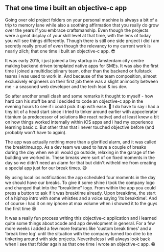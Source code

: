 ## That one time i built an objective-c app

Going over old project folders on your personal machine is always a bit of a trip to memory lane while also a soothing affirmation that you really do grow over the years if you embrace craftsmanship. Even though the projects were a great display of your skill level at that time, with the lens of today you will see things differently. Though there is still one side project i did i am secretly really proud of even though the relevancy to my current work is nearly zilch; that one time i built an objective-c app. 😎

It was early 2015, i just joined a tiny startup in Amsterdam city centre making backend driven templated native apps for SMEs. It was also the first time i joined a multidisciplinary team, other than the backend or fullstack teams i was used to work in. And because of the team composition, almost exclusively engineers on their first job there was a slight animosity between me - a seasoned web developer and the tech lead & ios dev. 

So after another small clash and some remarks it thought to myself - how hard can his stuff be and i decided to code an objective-c app in the evening hours to see if i could pick it up with ease. 🤡
I do have to say i had a tiny bit of a head start since i tried to tinker around earlier with appcelerator titanium (a predecessor of solutions like react native) and at least knew a bit on how things worked internally within iOS apps and i had my experience learning basic c. But other than that i never touched objective before (and probably won't have to again).

The app was actually nothing more than a glorified alarm, and it was called the breaktime.app. As a dev team we used to have a couple of breaks during the day when we all would go outside, relaxing in the garage of the building we worked in. These breaks were sort of on fixed moments in the day so we didn't need an alarm for that but didn't witheld me from creating a special app just for our break times. 😅

By using local ios notifications the app scheduled four moments in the day we should have our breaks. To give it some shine i took the company logo and changed that into the "breaktime" logo. From within the app you could press a button to ask if it was breaktime already. Upon breaktime, the start of a hiphop intro with some whistles and a voice saying 'its breaktime'. And of course i had it on my iphone at max volume when i showed it to the guys the first time 😆

It was a really fun process writing this objective-c application and i learned quite some things about xcode and app development in general. For a few more weeks i added a few more features like 'custom break times' and a 'break time log' until the situation with the company turned too dire to be tinkering around with side projects. Nevertheless i will always look back when i see that folder again as that one time i wrote an objective-c app. 😁
